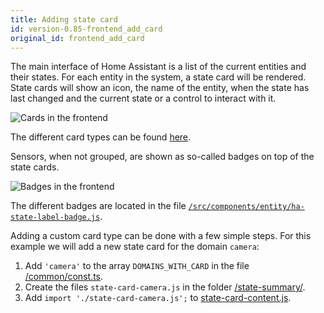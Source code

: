 ```yaml
---
title: Adding state card
id: version-0.85-frontend_add_card
original_id: frontend_add_card
---
```


The main interface of Home Assistant is a list of the current entities and their states. For each entity in the system, a state card will be rendered. State cards will show an icon, the name of the entity, when the state has last changed and the current state or a control to interact with it.

![Cards in the frontend](/img/en/frontend/frontend-cards1.png)

The different card types can be found [here](https://github.com/home-assistant/home-assistant-polymer/tree/master/src/state-summary).

Sensors, when not grouped, are shown as so-called badges on top of the state cards.

![Badges in the frontend](/img/en/frontend/frontend-badges.png)

The different badges are located in the file [`/src/components/entity/ha-state-label-badge.js`](https://github.com/home-assistant/home-assistant-polymer/blob/master/src/components/entity/ha-state-label-badge.js).

Adding a custom card type can be done with a few simple steps. For this example we will add a new state card for the domain `camera`:

 1. Add `'camera'` to the array `DOMAINS_WITH_CARD` in the file [/common/const.ts](https://github.com/home-assistant/home-assistant-polymer/blob/master/src/common/const.ts).
 2. Create the files `state-card-camera.js` in the folder [/state-summary/](https://github.com/home-assistant/home-assistant-polymer/tree/master/src/state-summary).
 3. Add `import './state-card-camera.js';` to [state-card-content.js](https://github.com/home-assistant/home-assistant-polymer/blob/master/src/state-summary/state-card-content.js).
